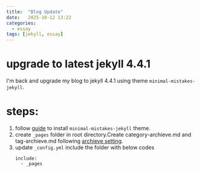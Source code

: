 ```yaml
---
title:  "Blog Update"
date:   2025-10-12 13:22
categories:
  - essay
tags: [jekyll, essay]
---
```

# upgrade to latest jekyll 4.4.1

I'm back and upgrade my blog to jekyll 4.4.1 using theme `minimal-mistakes-jekyll`.

# steps:

1. follow [guide](https://mmistakes.github.io/minimal-mistakes/docs/quick-start-guide/) to install `minimal-mistakes-jekyll` theme.
2. create `_pages` folder in root directory.Create category-archieve.md and tag-archieve.md following [archieve setting](https://mmistakes.github.io/minimal-mistakes/docs/configuration/#archive-settings).
3. update `_config.yml` include the folder with below codes
    ```
    include:
      - _pages
    ```
